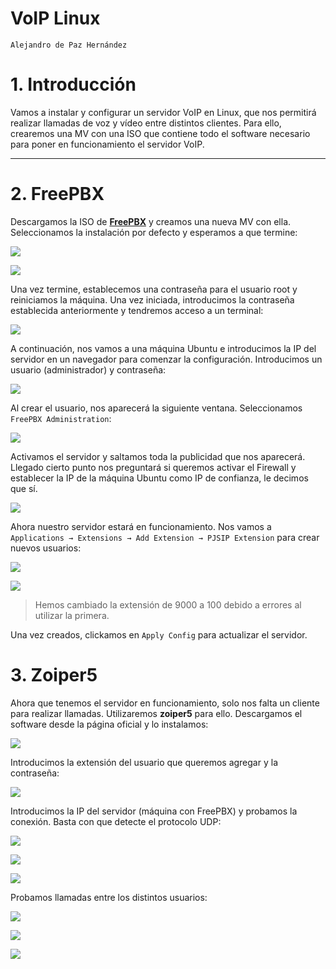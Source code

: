 # VoIP Linux

```
Alejandro de Paz Hernández
```

# 1. Introducción

Vamos a instalar y configurar un servidor VoIP en Linux, que nos permitirá realizar llamadas de voz y vídeo entre distintos clientes. Para ello, crearemos una MV con una ISO que contiene todo el software necesario para poner en funcionamiento el servidor VoIP.

---

# 2. FreePBX

Descargamos la ISO de **[FreePBX](https://www.freepbx.org/)** y creamos una nueva MV con ella. Seleccionamos la instalación por defecto y esperamos a que termine:

![](img/1.png)

![](img/2.png)

Una vez termine, establecemos una contraseña para el usuario root y reiniciamos la máquina. Una vez iniciada, introducimos la contraseña establecida anteriormente y tendremos acceso a un terminal:

![](img/3.png)

A continuación, nos vamos a una máquina Ubuntu e introducimos la IP del servidor en un navegador para comenzar la configuración. Introducimos un usuario (administrador) y contraseña:

![](img/4.png)

Al crear el usuario, nos aparecerá la siguiente ventana. Seleccionamos `FreePBX Administration`:

![](img/5.png)

Activamos el servidor y saltamos toda la publicidad que nos aparecerá. Llegado cierto punto nos preguntará si queremos activar el Firewall y establecer la IP de la máquina Ubuntu como IP de confianza, le decimos que sí.

![](img/6.png)

Ahora nuestro servidor estará en funcionamiento. Nos vamos a `Applications → Extensions → Add Extension → PJSIP Extension` para crear nuevos usuarios:

![](img/8.png)

![](img/17.png)

> Hemos cambiado la extensión de 9000 a 100 debido a errores al utilizar la primera.

Una vez creados, clickamos en `Apply Config` para actualizar el servidor. 

# 3. Zoiper5

Ahora que tenemos el servidor en funcionamiento, solo nos falta un cliente para realizar llamadas. Utilizaremos **zoiper5** para ello. Descargamos el software desde la página oficial y lo instalamos:

![](img/12.png)

Introducimos la extensión del usuario que queremos agregar y la contraseña:

![](img/13.png)

Introducimos la IP del servidor (máquina con FreePBX) y probamos la conexión. Basta con que detecte el protocolo UDP:

![](img/14.png)

![](img/15.png)

![](img/16.png)

Probamos llamadas entre los distintos usuarios:

![](img/18.png)

![](img/19.png)

![](img/20.png)








